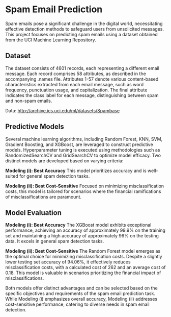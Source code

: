 # Spam Email Prediction

Spam emails pose a significant challenge in the digital world, necessitating effective detection methods to safeguard users from unsolicited messages. This project focuses on predicting spam emails using a dataset obtained from the UCI Machine Learning Repository.

## Dataset

The dataset consists of 4601 records, each representing a different email message. Each record comprises 58 attributes, as described in the accompanying .names file. Attributes 1-57 denote various content-based characteristics extracted from each email message, such as word frequency, punctuation usage, and capitalization. The final attribute indicates the class label for each message, distinguishing between spam and non-spam emails.

Data: http://archive.ics.uci.edu/ml/datasets/Spambase 

## Predictive Models

Several machine learning algorithms, including Random Forest, KNN, SVM, Gradient Boosting, and XGBoost, are leveraged to construct predictive models. Hyperparameter tuning is executed using methodologies such as RandomizedSearchCV and GridSearchCV to optimize model efficacy. Two distinct models are developed based on varying criteria:

**Modeling (i): Best Accuracy**
This model prioritizes accuracy and is well-suited for general spam detection tasks.

**Modeling (ii): Best Cost-Sensitive**
Focused on minimizing misclassification costs, this model is tailored for scenarios where the financial ramifications of misclassifications are paramount.

## Model Evaluation

**Modeling (i): Best Accuracy**
The XGBoost model exhibits exceptional performance, achieving an accuracy of approximately 99.9% on the training set and maintaining a high accuracy of approximately 96% on the testing data. It excels in general spam detection tasks.

**Modeling (ii): Best Cost-Sensitive**
The Random Forest model emerges as the optimal choice for minimizing misclassification costs. Despite a slightly lower testing set accuracy of 94.06%, it effectively reduces misclassification costs, with a calculated cost of 262 and an average cost of 0.18. This model is valuable in scenarios prioritizing the financial impact of misclassifications.

Both models offer distinct advantages and can be selected based on the specific objectives and requirements of the spam email prediction task. While Modeling (i) emphasizes overall accuracy, Modeling (ii) addresses cost-sensitive performance, catering to diverse needs in spam email detection.
